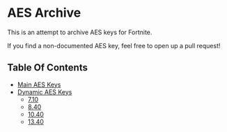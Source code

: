 # AES Archive
This is an attempt to archive AES keys for Fortnite.

If you find a non-documented AES key, feel free to open up a pull request!

## Table Of Contents
- [Main AES Keys](https://github.com/Slushia/AES-Archive/tree/master/archive/main.md)
- [Dynamic AES Keys](https://github.com/Slushia/AES-Archive/tree/master/archive/dynamic)
    - [7.10](https://github.com/Slushia/AES-Archive/tree/master/archive/dynamic/7.10.md)
    - [8.40](https://github.com/Slushia/AES-Archive/tree/master/archive/dynamic/8.40.md)
    - [10.40](https://github.com/Slushia/AES-Archive/tree/master/archive/dynamic/10.40.md)
    - [13.40](https://github.com/Slushia/AES-Archive/tree/master/archive/dynamic/13.40.md)